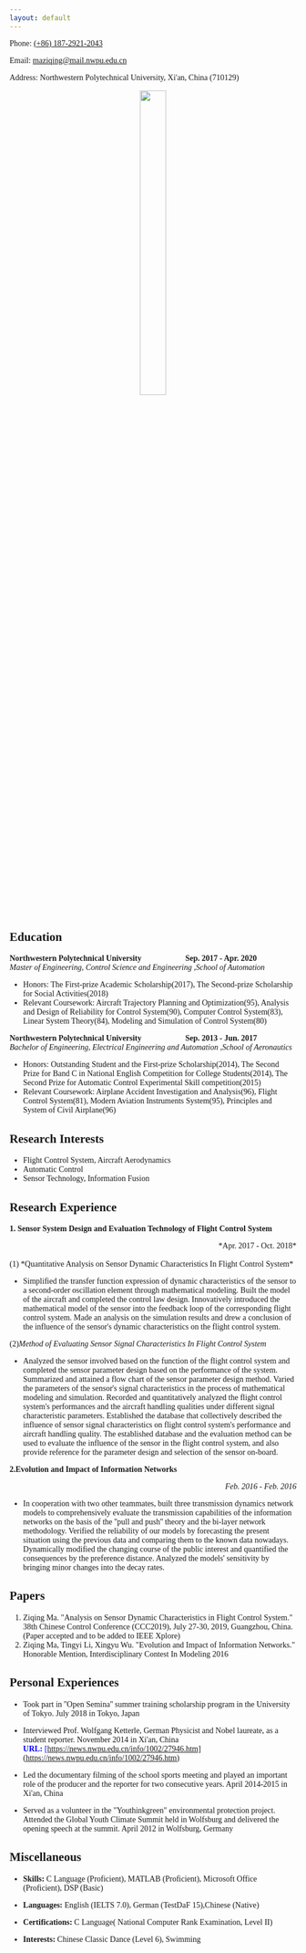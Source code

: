 ```yaml
---
layout: default
---
```


<font face="Times New Roman">

Phone: [(+86) 187-2921-2043](tel:+8618729212043)

Email: [maziqing@mail.nwpu.edu.cn](mailto:maziqing@mail,nwpu.edu.cn)

Address: Northwestern Polytechnical University, Xi'an, China (710129)

<div align=center><img src="https://i.imgur.com/0GHdZnT.jpg" width="30%" height="37%"></div>

## Education ##

**Northwestern Polytechnical University**&#160;&#160;&#160;&#160;&#160;&#160;&#160;&#160;&#160;&#160;&#160;&#160;&#160;&#160;&#160;&#160;&#160;&#160;&#160;&#160;&#160;&#160;**Sep. 2017 - Apr. 2020**<br>
*Master of Engineering, Control Science and Engineering ,School of Automation*<br>

- Honors: The First-prize Academic Scholarship(2017), The Second-prize Scholarship for Social Activities(2018)<br>
- Relevant Coursework: Aircraft Trajectory Planning and Optimization(95), Analysis and Design of Reliability for Control System(90), Computer Control System(83), Linear System Theory(84), Modeling and Simulation of Control System(80)<br>

**Northwestern Polytechnical University**&#160;&#160;&#160;&#160;&#160;&#160;&#160;&#160;&#160;&#160;&#160;&#160;&#160;&#160;&#160;&#160;&#160;&#160;&#160;&#160;&#160;&#160;**Sep. 2013 - Jun. 2017**<br>
*Bachelor of Engineering, Electrical Engineering and Automation ,School of Aeronautics*<br>


- Honors: Outstanding Student and the First-prize Scholarship(2014), The Second Prize for Band C in National English Competition for College Students(2014), The Second Prize for Automatic Control Experimental Skill competition(2015)<br>
- Relevant Coursework: Airplane Accident Investigation and Analysis(96), Flight Control System(81), Modern Aviation Instruments System(95), Principles and System of Civil Airplane(96)<br>

## Research Interests ##
- Flight Control System, Aircraft Aerodynamics<br>
- Automatic Control<br>
- Sensor Technology, Information Fusion<br>

## Research Experience ##
**1. Sensor System Design and Evaluation Technology of Flight Control System**<br>

<div align=right>*Apr. 2017 - Oct. 2018*<div align=left><br>
(1) *Quantitative Analysis on Sensor Dynamic Characteristics In Flight Control System*

- Simplified the transfer function expression of dynamic characteristics of the sensor to a second-order oscillation element through mathematical modeling. Built the model of the aircraft and completed the control law design. Innovatively introduced the mathematical model of the sensor into the feedback loop of the corresponding flight control system. Made an analysis on the simulation results and drew a conclusion of the influence of the sensor's dynamic characteristics on the flight control system.<br>

(2)*Method of Evaluating Sensor Signal Characteristics In Flight Control System*<br>


- Analyzed the sensor involved based on the function of the flight control system and completed the sensor parameter design based on the performance of the system. Summarized and attained a flow chart of the sensor parameter design method. Varied the parameters of the sensor's signal characteristics in the process of mathematical modeling and simulation. Recorded and quantitatively analyzed the flight control system's performances and the aircraft handling qualities under different signal characteristic parameters. Established the database that collectively described the influence of sensor signal characteristics on flight control system's performance and aircraft handling quality. The established database and the evaluation method can be used to evaluate the influence of the sensor in the flight control system, and also provide reference for the parameter design and selection of the sensor on-board.<br>

**2.Evolution and Impact of Information Networks**<br>

<div align=right>

*Feb. 2016 - Feb. 2016*

<div align=left>

-  In cooperation with two other teammates, built three transmission dynamics network models to comprehensively evaluate the transmission capabilities of the information networks on the basis of the ''pull and push'' theory and the bi-layer network methodology. Verified the reliability of our models by forecasting the present situation using the previous data and comparing them to the known data nowadays. Dynamically modified the changing course of the public interest and quantified the consequences by the preference distance. Analyzed the models' sensitivity by bringing minor changes into the decay rates.

## Papers ##

1. Ziqing Ma. "Analysis on Sensor Dynamic Characteristics in Flight Control System." 38th Chinese Control Conference (CCC2019), July 27-30, 2019, Guangzhou, China. (Paper accepted and to be added to IEEE Xplore)
2. Ziqing Ma, Tingyi Li, Xingyu Wu. "Evolution and Impact of Information Networks." Honorable Mention, Interdisciplinary Contest In Modeling 2016

## Personal Experiences ##



- Took part in ''Open Semina'' summer training scholarship program in the University of Tokyo. July 2018 in Tokyo, Japan


- Interviewed Prof. Wolfgang Ketterle, German Physicist and Nobel laureate, as a student reporter. November 2014 in Xi'an, China <font color=blue>**URL:**&#160;[https://news.nwpu.edu.cn/info/1002/27946.htm](https://news.nwpu.edu.cn/info/1002/27946.htm)</font>


- Led the documentary filming of the school sports meeting and played an important role of the producer and the reporter for two consecutive years. April 2014-2015 in Xi'an, China


- Served as a volunteer in the "Youthinkgreen" environmental protection project. Attended the Global Youth Climate Summit held in Wolfsburg and delivered the opening speech at the summit. April 2012 in Wolfsburg, Germany

## Miscellaneous ##


- **Skills:** C Language (Proficient), MATLAB (Proficient), Microsoft Office (Proficient), DSP (Basic)


- **Languages:** English (IELTS 7.0), German (TestDaF 15),Chinese (Native)


- **Certifications:** C Language( National Computer Rank Examination, Level II)


- **Interests:** Chinese Classic Dance (Level 6), Swimming

